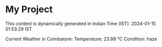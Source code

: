 # My Project

This content is dynamically generated in Indian Time (IST): 2024-01-15 01:53:29 IST


Current Weather in Coimbatore:
Temperature: 23.88 °C
Condition: haze
